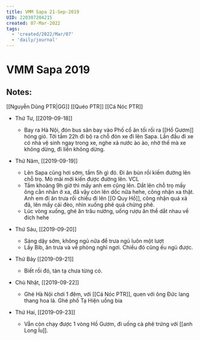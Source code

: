 ```yaml
---
title: VMM Sapa 21-Sep-2019
UID: 220307204215
created: 07-Mar-2022
tags:
  - 'created/2022/Mar/07'
  - 'daily/journal'
---
```

# VMM Sapa 2019

## Notes:
[[Nguyễn Dũng PTR|GG]]
[[Quéo PTR]]
[[Cá Nóc PTR]]
- Thứ Tư, [[2019-09-18]]
	- Bay ra Hà Nội, đón bus sân bay vào Phố cổ ăn tối rồi ra [[Hồ Gươm]] hóng gió. Tới tầm 22h đi bộ ra chỗ đón xe đi lên Sapa. Lần đầu đi xe có nhà vệ sinh ngay trong xe, nghe xả nước ào ào, nhờ thế mà xe không dừng, đi liền không dừng.

- Thứ Năm, [[2019-09-19]]
	- Lên Sapa cũng hơi sớm, tầm 5h gì đó. Đi ăn bún rồi kiếm đường lên chỗ trọ. Mò mãi mới kiến được đường lên. VCL
	- Tầm khoảng 9h giờ thì mấy anh em cũng lên. Dắt lên chỗ trọ mấy ông cằn nhằn ở xa, đã vậy còn lên dốc nữa hehe, công nhận xa thật. Anh em đi ăn trưa rồi chiều đi lên [[O Quy Hồ]], công nhận quá xá đã, lên mấy cái đèo, nhìn xuống phê quá chừng phê. 
	- Lúc vòng xuống, ghé ăn trâu nướng, uống rượu ăn thề dắt nhau về đích hehe

- Thứ Sáu, [[2019-09-20]]
	- Sáng dậy sớm, không ngủ nữa để trưa ngủ luôn một lượt
	- Lấy Bib, ăn trưa và về phòng nghỉ ngơi. Chiều đó cũng ếu ngủ được. 

- Thứ Bảy [[2019-09-21]]
	- Biết rồi đó, tàn tạ chưa từng có.

- Chủ Nhật, [[2019-09-22]]
	- Ghé Hà Nội chơi 1 đêm, với [[Cá Nóc PTR]], quen với ông Đức lang thang hoa lá. Ghé phố Tạ Hiện uống bia

- Thứ Hai, [[2019-09-23]]
	- Vẫn còn chạy được 1 vòng Hồ Gươm, đi uống cà phê trứng với [[anh Long Íu]].
